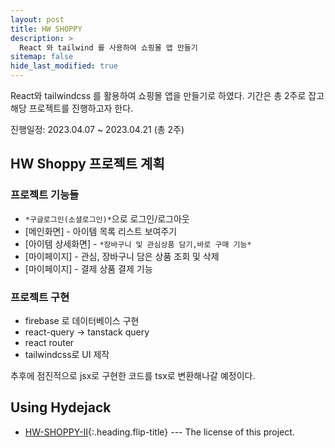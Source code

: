 ```yaml
---
layout: post
title: HW SHOPPY
description: >
  React 와 tailwind 를 사용하여 쇼핑몰 앱 만들기
sitemap: false
hide_last_modified: true
---
```


React와 tailwindcss 를 활용하여 쇼핑몰 앱을 만들기로 하였다.
기간은 총 2주로 잡고 해당 프로젝트를 진행하고자 한다.

진행일정: 2023.04.07 ~ 2023.04.21 (총 2주)

## HW Shoppy 프로젝트 계획

### 프로젝트 기능들

- `*구글로그인(소셜로그인)*`으로 로그인/로그아웃
- [메인화면] - 아이템 목록 리스트 보여주기
- [아이템 상세화면] - `*장바구니 및 관심상품 담기,바로 구매 기능*`
- [마이페이지] - 관심, 장바구니 담은 상품 조회 및 삭제
- [마이페이지] - 결제 상품 결제 기능

### 프로젝트 구현

- firebase 로 데이터베이스 구현
- react-query -> tanstack query
- react router
- tailwindcss로 UI 제작

추후에 점진적으로 jsx로 구현한 코드를 tsx로 변환해나갈 예정이다.

## Using Hydejack

- [HW-SHOPPY-II]{:.heading.flip-title} --- The license of this project.

[hw-shoppy-ii]: 2023-04-09-hw-shoppy-ii.md
